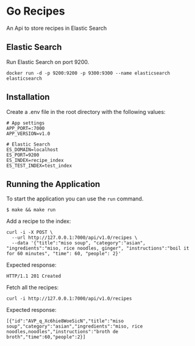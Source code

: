# Go Recipes

An Api to store recipes in Elastic Search


Elastic Search
---

Run Elastic Search on port 9200.

```
docker run -d -p 9200:9200 -p 9300:9300 --name elasticsearch elasticsearch
```

Installation
---

Create a .env file in the root directory with the following values:

```
# App settings
APP_PORT=:7000
APP_VERSION=v1.0

# Elastic Search
ES_DOMAIN=localhost
ES_PORT=9200
ES_INDEX=recipe_index
ES_TEST_INDEX=test_index
```

## Running the Application

To start the application you can use the `run` command.

```
$ make && make run
```

Add a recipe to the index:

```
curl -i -X POST \
  --url http://127.0.0.1:7000/api/v1.0/recipes \
  --data '{"title":"miso soup", "category":"asian", "ingredients":"miso, rice noodles, ginger", "instructions":"boil it for 60 minutes", "time": 60, "people": 2}'
```

Expected response:

```
HTTP/1.1 201 Created
```

Fetch all the recipes:

```
curl -i http://127.0.0.1:7000/api/v1.0/recipes
```

Expected response:

```
[{"id":"AVP_q_Xc6hie8WoeSicN","title":"miso soup","category":"asian","ingredients":"miso, rice noodles,noodles","instructions":"broth de broth","time":60,"people":2}]
```
